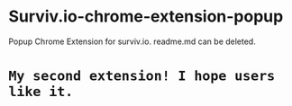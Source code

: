 # Surviv.io-chrome-extension-popup
Popup Chrome Extension for surviv.io.
readme.md can be deleted.
# `` My second extension! I hope users like it. ``
